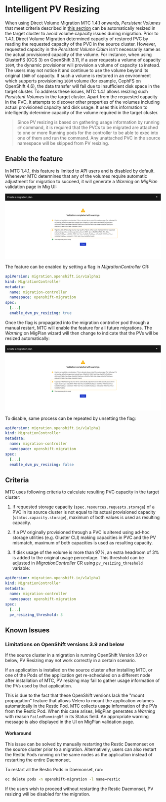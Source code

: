 # Intelligent PV Resizing

When using Direct Volume Migration MTC 1.4.1 onwards, _Persistent Volumes_ that meet criteria described in [this section](#criteria) can be automatically resized in the target cluster to avoid volume capacity issues during migration.  Prior to 1.4.1, Direct Volume Migration determined capacity of restored PVC by reading the requested capacity of the PVC in the source cluster. However, requested capacity in the _Persistent Volume Claim_ isn't necessarily same as the actual provisioned capacity of the volume. For instance, when using GlusterFS (OCS 3) on OpenShift 3.11, if a user requests a volume of capacity `100M`, the dynamic provisioner will provision a volume of capacity `1G` instead. The users may not notice it and continue to use the volume beyond its original `100M` of capacity. If such a volume is restored in an environment which supports provisioning `100M` volume (for example, CephFS on OpenShift 4.6), the data transfer will fail due to insufficient disk space in the target cluster. To address these issues, MTC 1.4.1 allows resizing such _Persistent Volumes_ in the target cluster. Apart from the requested capacity in the PVC, it attempts to discover other properties of the volumes including actual provisioned capacity and disk usage. It uses this information to intelligently determine capacity of the volume required in the target cluster.

> Since PV resizing is based on gathering usage information by running `df` command, it is required that the PVCs to be migrated are attached to one or more Running pods for the controller to be able to exec into one of them and run the command. Any unattached PVC in the source namespace will be skipped from PV resizing.

## Enable the feature

In MTC 1.4.1, this feature is limited to API users and is disabled by default. Whenever MTC determines that any of the volumes require automatic adjustment for migration to succeed, it will generate a _Warning_ on _MigPlan_ validation page in Mig UI:

![pv-resize-warning](./screenshots/pv-resize/warning.png)

The feature can be enabled by setting a flag in _MigrationController_ CR:

```yml
apiVersion: migration.openshift.io/v1alpha1
kind: MigrationController
metadata:
  name: migration-controller
  namespace: openshift-migration
spec:
  [...]
  enable_dvm_pv_resizing: true
```

Once the flag is propagated into the migration controller pod through a manual restart, MTC will enable the feature for all future migrations. The _Warning_ on MigPlan wizard will then change to indicate that the PVs will be resized automatically:

![pv-resize-warning](./screenshots/pv-resize/warning-enabled.png)

To disable, same process can be repeated by unsetting the flag:

```yml
apiVersion: migration.openshift.io/v1alpha1
kind: MigrationController
metadata:
  name: migration-controller
  namespace: openshift-migration
spec:
  [...]
  enable_dvm_pv_resizing: false
```

## Criteria

MTC uses following criteria to calculate resulting PVC capacity in the target cluster:

1. If requested storage capacity (`spec.resources.requests.storage`) of a PVC in its source cluster is not equal to its actual provisioned capacity (`status.capacity.storage`), maximum of both values is used as resulting capacity.

2. If a PV originally provisioned through a PVC is altered using ad-hoc storage utilities (e.g. Gluster CLI) making capacities in PVC and the PV mismatch, maximum of both capacities is used as resulting capacity.  

3. If disk usage of the volume is more than 97%, an extra headroom of 3% is added to the original usage percentage. This threshold can be adjusted in _MigrationController_ CR using `pv_resizing_threshold` variable:

```yaml
apiVersion: migration.openshift.io/v1alpha1
kind: MigrationController
metadata:
  name: migration-controller
  namespace: openshift-migration
spec:
  [...]
  pv_resizing_threshold: 3
```

## Known Issues

### Limitations on OpenShift versions 3.9 and below

If the source cluster in a migration is running OpenShift Version 3.9 or below, PV Resizing may not work correctly in a certain scenario. 

If an application is installed on the source cluster after installing MTC, or one of the Pods of the application get re-scheduled on a different node after installation of MTC, PV resizing may fail to gather usage information of the PVs used by that application. 

This is due to the fact that these OpenShift versions lack the "mount propagation" feature that allows Velero to mount the application volumes automatically in the Restic Pod. MTC collects usage information of the PVs from the Restic Pod. When this case arises, MigPlan generates a _Warning_ with reason `FailedRunningDf` in its Status field. An appropriate warning message is also displayed in the UI on MigPlan validation page. 

#### Workaround

This issue can be solved by manually restarting the Restic Daemonset on the source cluster prior to a migration. Alternatively, users can also restart the Restic Pods running on the same nodes as the application instead of restarting the entire Daemonset. 

To restart all the Restic Pods in Daemonset, run:

```bash
oc delete pods -n openshift-migration -l name=restic
```

If the users wish to proceed without restarting the Restic Daemonset, PV resizing will be disabled for the migration.
